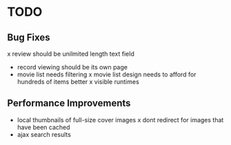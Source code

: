 TODO
====

Bug Fixes
---------
  x review should be unilmited length text field
  - record viewing should be its own page
  - movie list needs filtering
  x movie list design needs to afford for hundreds of items better
  x visible runtimes



Performance Improvements
------------------------
  - local thumbnails of full-size cover images
  x dont redirect for images that have been cached
  - ajax search results






